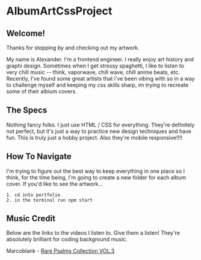 # AlbumArtCssProject

## Welcome!

Thanks for stopping by and checking out my artwork.

My name is Alexander. I'm a frontend engineer. I really enjoy art history and graphi design. Sometimes when I get stressy spaghetti, I like to listen to very chill music -- think, vaporwave, chill wave, chill anime beats, etc. Recently, I've found some great artists that i've been vibing with so in a way to challenge myself and keeping my css skills sharp, im trying to recreate some of their albium covers.

## The Specs

Nothing fancy folks. I just use HTML / CSS for everything. They're definitely not perfect, but it's just a way to practice new design techniques and have fun. This is truly just a hobby project. Also they're mobile responsive!!!!

## How To Navigate

I'm trying to figure out the best way to keep everything in one place so I think, for the time being, I'm going to create a new folder for each album cover. If you'd like to see the artwork...

    1. cd into portfolio
    2. in the terminal run npm start

## Music Credit

Below are the links to the videos I listen to. Give them a listen! They're absolutely brilliant for coding background music.

Marcoblank - [Rare Psalms Collection VOL.3](https://www.youtube.com/watch?v=y9CabgJC3oQ&t=1536s&ab_channel=Macroblank)
